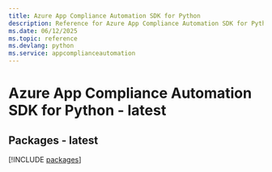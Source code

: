 ```yaml
---
title: Azure App Compliance Automation SDK for Python
description: Reference for Azure App Compliance Automation SDK for Python
ms.date: 06/12/2025
ms.topic: reference
ms.devlang: python
ms.service: appcomplianceautomation
---
```

# Azure App Compliance Automation SDK for Python - latest
## Packages - latest
[!INCLUDE [packages](app-compliance-automation-index.md)]